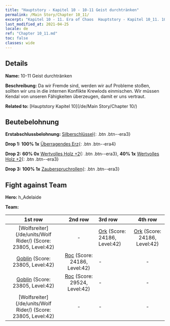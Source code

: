 ```yaml
---
title: "Hauptstory - Kapitel 10 - 10-11 Geist durchtränken"
permalink: /Main Story/Chapter 10_11/
excerpt: "Kapitel 10 - 11. Era of Chaos  Hauptstory - Kapitel 10_11. 10-11 Geist durchtränken"
last_modified_at: 2021-04-25
locale: de
ref: "Chapter 10_11.md"
toc: false
classes: wide
---
```


## Details

 **Name:** 10-11 Geist durchtränken

 **Beschreibung:** Da wir Fremde sind, werden wir auf Probleme stoßen, sollten wir uns in die internen Konflikte Krewlods einmischen. Wir müssen Kendal von unseren Fähigkeiten überzeugen, damit er uns vertraut.

 **Related to:** [Hauptstory Kapitel 10](/de/Main Story/Chapter 10/)

## Beutebelohnung

 **Erstabschlussbelohnung:** [Silberschlüssel](/ItemsDE/con_693/){: .btn .btn--era3}

 **Drop 1:** **100% 1x** [Überragendes Erz](/ItemsDE/mat_33/){: .btn .btn--era4}

 **Drop 2:** **60% 0x** [Wertvolles Holz +2](/ItemsDE/mat_27/){: .btn .btn--era3}, **40% 1x** [Wertvolles Holz +2](/ItemsDE/mat_27/){: .btn .btn--era3}

 **Drop 3:** **100% 1x** [Zauberspruchrollen](/ItemsDE/con_694/){: .btn .btn--era3}


## Fight against Team
 **Hero:** h_Adelaide

 **Team:**


  | 1st row | 2nd row | 3rd row | 4th row |
  |:----:|:----:|:----|:----:|
  | [Wolfsreiter](/de/units/Wolf Rider/) (Score: 23805, Level:42)  | - | [Ork](/de/units/Orc/) (Score: 24186, Level:42)  | [Ork](/de/units/Orc/) (Score: 24186, Level:42)  |
  | [Goblin](/de/units/Goblin/) (Score: 23805, Level:42)  | [Roc](/de/units/Roc/) (Score: 24186, Level:42)  | - | - |
  | [Goblin](/de/units/Goblin/) (Score: 23805, Level:42)  | [Roc](/de/units/Roc/) (Score: 29524, Level:42)  | - | - |
  | [Wolfsreiter](/de/units/Wolf Rider/) (Score: 23805, Level:42)  | - | - | - |


